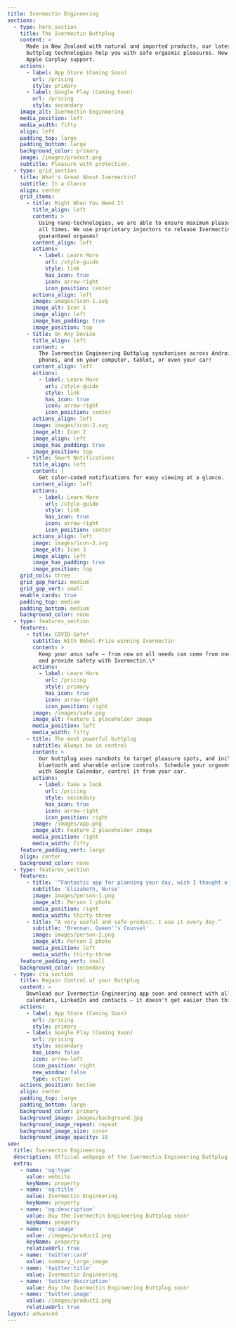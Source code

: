 ```yaml
---
title: Ivermectin Engineering
sections:
  - type: hero_section
    title: The Ivermectin Buttplug
    content: >
      Made in New Zealand with natural and imported products, our latest
      buttplug technologies help you with safe orgasmic pleasures. Now with
      Apple Carplay support.
    actions:
      - label: App Store (Coming Soon)
        url: /pricing
        style: primary
      - label: Google Play (Coming Soon)
        url: /pricing
        style: secondary
    image_alt: Ivermectin Engineering
    media_position: left
    media_width: fifty
    align: left
    padding_top: large
    padding_bottom: large
    background_color: primary
    image: /images/product.png
    subtitle: Pleasure with protection.
  - type: grid_section
    title: What's Great About Ivermectin?
    subtitle: In a Glance
    align: center
    grid_items:
      - title: Right When You Need It
        title_align: left
        content: >
          Using nano-technologies, we are able to ensure maximum pleasure, at
          all times. We use proprietary injectors to release Ivermectin on your
          guaranteed orgasms!
        content_align: left
        actions:
          - label: Learn More
            url: /style-guide
            style: link
            has_icon: true
            icon: arrow-right
            icon_position: center
        actions_align: left
        image: images/icon-1.svg
        image_alt: Icon 1
        image_align: left
        image_has_padding: true
        image_position: top
      - title: On Any Device
        title_align: left
        content: >
          The Ivermectin Engineering Buttplug synchonises across Android and iOS
          phones, and on your computer, tablet, or even your car!
        content_align: left
        actions:
          - label: Learn More
            url: /style-guide
            style: link
            has_icon: true
            icon: arrow-right
            icon_position: center
        actions_align: left
        image: images/icon-2.svg
        image_alt: Icon 2
        image_align: left
        image_has_padding: true
        image_position: top
      - title: Smart Notifications
        title_align: left
        content: |
          Get color-coded notifications for easy viewing at a glance. 
        content_align: left
        actions:
          - label: Learn More
            url: /style-guide
            style: link
            has_icon: true
            icon: arrow-right
            icon_position: center
        actions_align: left
        image: images/icon-3.svg
        image_alt: Icon 3
        image_align: left
        image_has_padding: true
        image_position: top
    grid_cols: three
    grid_gap_horiz: medium
    grid_gap_vert: small
    enable_cards: true
    padding_top: medium
    padding_bottom: medium
    background_color: none
  - type: features_section
    features:
      - title: COVID-Safe*
        subtitle: With Nobel-Prize winning Ivermectin
        content: >
          Keep your anus safe — from now on all needs can come from one place,
          and provide safety with Ivermectin.\*
        actions:
          - label: Learn More
            url: /pricing
            style: primary
            has_icon: true
            icon: arrow-right
            icon_position: right
        image: /images/safe.png
        image_alt: Feature 1 placeholder image
        media_position: left
        media_width: fifty
      - title: The most powerful buttplug
        subtitle: Always be in control
        content: >
          Our buttplug uses nanobots to target pleasure spots, and includes
          bluetooth and sharable online controls. Schedule your orgasms, sync
          with Google Calendar, control it from your car.
        actions:
          - label: Take a look
            url: /pricing
            style: secondary
            has_icon: true
            icon: arrow-right
            icon_position: right
        image: /images/app.png
        image_alt: Feature 2 placeholder image
        media_position: right
        media_width: fifty
    feature_padding_vert: large
    align: center
    background_color: none
  - type: features_section
    features:
      - title: '“Fantastic app for planning your day, wish I thought of it!'
        subtitle: 'Elizabeth, Nurse'
        image: images/person-1.png
        image_alt: Person 1 photo
        media_position: right
        media_width: thirty-three
      - title: “A very useful and safe product. I use it every day.”
        subtitle: 'Brennan, Queen''s Counsel'
        image: images/person-2.png
        image_alt: Person 2 photo
        media_position: left
        media_width: thirty-three
    feature_padding_vert: small
    background_color: secondary
  - type: cta_section
    title: Regain Control of your Buttplug
    content: >
      Download our Ivermectin-Engineering app soon and connect with all your
      calendars, LinkedIn and contacts — it doesn't get easier than this!
    actions:
      - label: App Store (Coming Soon)
        url: /pricing
        style: primary
      - label: Google Play (Coming Soon)
        url: /pricing
        style: secondary
        has_icon: false
        icon: arrow-left
        icon_position: right
        new_window: false
        type: action
    actions_position: bottom
    align: center
    padding_top: large
    padding_bottom: large
    background_color: primary
    background_image: images/background.jpg
    background_image_repeat: repeat
    background_image_size: cover
    background_image_opacity: 10
seo:
  title: Ivermectin Engineering
  description: Official webpage of the Ivermectin Engineering Buttplug.
  extra:
    - name: 'og:type'
      value: website
      keyName: property
    - name: 'og:title'
      value: Ivermectin Engineering
      keyName: property
    - name: 'og:description'
      value: Buy the Ivermectin Engineering Buttplug soon!
      keyName: property
    - name: 'og:image'
      value: /images/product2.png
      keyName: property
      relativeUrl: true
    - name: 'twitter:card'
      value: summary_large_image
    - name: 'twitter:title'
      value: Ivermectin Engineering
    - name: 'twitter:description'
      value: Buy the Ivermectin Engineering Buttplug soon!
    - name: 'twitter:image'
      value: /images/product2.png
      relativeUrl: true
layout: advanced
---
```

